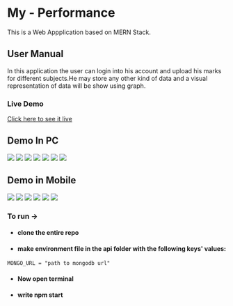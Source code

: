 # My - Performance
This is a Web Appplication based on MERN Stack. 

## User Manual
In this application the user can login into his account and upload his marks for different subjects.He may store any other kind of data and a visual representation of data will be show using graph.

### Live Demo
[Click here to see it live](https://my-performance.vercel.app/)


## Demo In PC
![](/demo/Index.png)
![](/demo/Login.png)
![](/demo/Register.png)
![](/demo/Home.png)
![](/demo/ScoreCard.png)
![](/demo/AddSubject.jpg)
![](/demo/Settings.png)

## Demo in Mobile
![](/demo/Mobile-Index.png)
![](/demo/Mobile-Login.png)
![](/demo/Mobile-register.png)
![](/demo/Mobile-home.png)
![](/demo/Mobile-ScoreCard.png)
![](/demo/Mobile-Settings.png)

### To run -> 
* #### clone the entire repo
* #### make environment file in the api folder with the following keys' values:
```
MONGO_URL = "path to mongodb url"
```
* #### Now open terminal
* #### write npm start